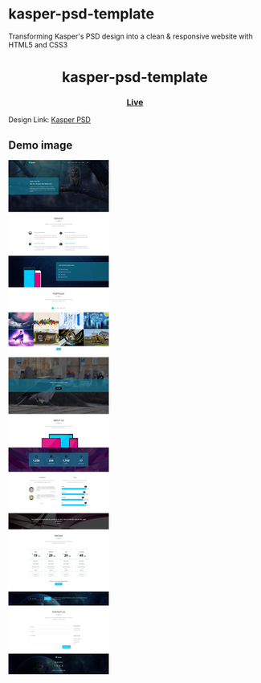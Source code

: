 # kasper-psd-template

Transforming Kasper's PSD design into a clean &amp; responsive website with HTML5 and CSS3

<h1 align="center">kasper-psd-template</h1>

### <h3 align="center"> [Live](https://kasper-psd-mazen.netlify.app)</h3>

Design Link:
[Kasper PSD](https://www.graphberry.com/item/kasper-one-page-psd-template)

## Demo image

![demo image](/images/demo.jpg)

